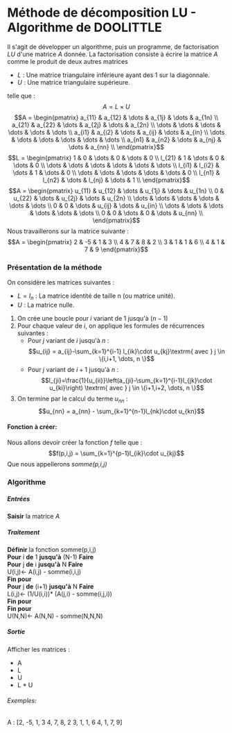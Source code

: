 # Méthode de décomposition LU - Algorithme de DOOLITTLE

Il s'agit de développer un algorithme, puis un programme, de factorisation $LU$ d'une matrice $A$ donnée. La factorisation consiste à écrire la matrice $A$ comme le produit de deux autres matrices
- $L$ : Une matrice triangulaire inférieure ayant des $1$ sur la diagonnale.
- $U$ : Une matrice triangulaire supérieure.

telle que :
$$A = L\times U$$
$$A = \begin{pmatrix}
a_{11} & a_{12} & \dots & a_{1j} & \dots & a_{1n}  \\
a_{21} & a_{22} & \dots & a_{2j} & \dots & a_{2n}  \\
\dots & \dots & \dots & \dots & \dots & \dots  \\
a_{i1} & a_{i2} & \dots & a_{ij} & \dots & a_{in}  \\
\dots & \dots & \dots & \dots & \dots & \dots  \\
a_{n1} & a_{n2} & \dots & a_{nj} & \dots & a_{nn}  \\
\end{pmatrix}$$
$$L = \begin{pmatrix}
1 & 0 & \dots & 0 & \dots & 0  \\
l_{21} & 1 & \dots & 0 & \dots & 0  \\
\dots & \dots & \dots & \dots & \dots & \dots  \\
l_{i1} & l_{i2} & \dots & 1 & \dots & 0  \\
\dots & \dots & \dots & \dots & \dots & 0  \\
l_{n1} & l_{n2} & \dots & l_{nj} & \dots & 1  \\
\end{pmatrix}$$
$$A = \begin{pmatrix}
u_{11} & u_{12} & \dots & u_{1j} & \dots & u_{1n}  \\
0 & u_{22} & \dots & u_{2j} & \dots & u_{2n}  \\
\dots & \dots & \dots & \dots & \dots & \dots  \\
0 & 0 & \dots & u_{ij} & \dots & u_{in}  \\
\dots & \dots & \dots & \dots & \dots & \dots  \\
0 & 0 & \dots & 0 & \dots & u_{nn}  \\
\end{pmatrix}$$
Nous travaillerons sur la matrice suivante :
$$A = \begin{pmatrix}
2 & -5 & 1 & 3 \\
4 & 7 & 8 & 2 \\
3 & 1 & 1 & 6 \\
4 & 1 & 7 & 9
\end{pmatrix}$$


### Présentation de la méthode
On considère les matrices suivantes :
- $L = I_{n}$ : La matrice identité de taille n (ou matrice unité).
- $U$ : La matrice nulle.

1. On crée une boucle pour $i$ variant de $1$ jusqu'à $(n-1)$
2. Pour chaque valeur de $i$, on applique les formules de récurrences suivantes :
    - Pour $j$ variant de $i$ jusqu'à $n$ :
    $$u_{ij} = a_{ij}-\sum_{k=1}^{i-1} l_{ik}\cdot u_{kj}\textrm{ avec } j \in \{i,i+1, \dots, n \}$$
    - Pour $j$ variant de $i+1$ jusqu'à $n$ :
    $$l_{ji}=\frac{1}{u_{ii}}\left(a_{ji}-\sum_{k=1}^{i-1}l_{jk}\cdot u_{ki}\right) \textrm{ avec } j \in \{i+1,i+2, \dots, n \}$$
3. On termine par le calcul du terme $u_{nn}$ :
$$u_{nn} = a_{nn} - \sum_{k=1}^{n-1}l_{nk}\cdot u_{kn}$$
#### Fonction à créer:
Nous allons devoir créer la fonction $f$ telle que :
$$f(p,i,j) = \sum_{k=1}^{p-1}l_{ik}\cdot u_{kj}$$
Que nous appellerons *somme(p,i,j)*
### Algorithme

##### Entrées
**Saisir** la matrice $A$
##### Traitement
**Définir** la fonction somme(p,i,j)<br>
**Pour** i **de** 1 **jusqu'à** (N-1) **Faire**<br>
**Pour** j **de** i **jusqu'à** N **Faire**<br>
U(i,j)← A(i,j) - somme(i,i,j)<br>
**Fin pour**<br>
**Pour** j **de** (i+1) **jusqu'à** N **Faire**<br>
L(i,j)← (1/U(i,i))* (A(j,i) - somme(i,j,i)) <br>
**Fin pour**<br>
**Fin pour**<br>
U(N,N)← A(N,N) - somme(N,N,N)
##### Sortie
Afficher les matrices :
- A
- L
- U
- L * U

###### Exemples:
A :
[2, -5, 1, 3
 4, 7, 8, 2
 3, 1, 1, 6
 4, 1, 7, 9]
